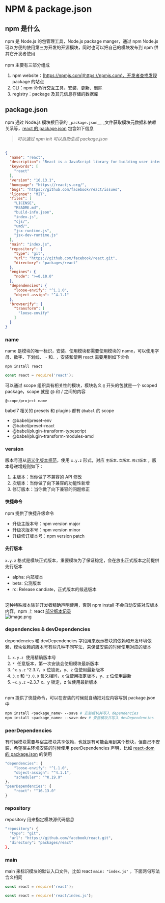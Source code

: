 # NPM &amp; package.json

<a name="phdpd"></a>
## npm 是什么
npm 是 Node.js 的包管理工具，Node.js package manger，通过 npm Node.js 可以方便的使用第三方开发的开源模块，同时也可以把自己的模块发布到 npm 供其它开发者使用<br />
<br />npm 主要有三部分组成

1. npm website：[https://npmjs.com](https://npmjs.com)，开发者查找发现 package 的站点
1. CLI：npm 命令行交互工具，安装、更新、删除
1. registry：package 及其元信息存储的数据库
<a name="rMi5S"></a>
## package.json
npm 通过 Node.js 模块根目录的 `_package.json_`_ _文件获取模块元数据和依赖关系等，[react 的 package.json](https://github.com/facebook/react/blob/master/packages/react/package.json) 包含如下信息
> _可以通过 npm init 可以自助生成 package.json_

```json
  
{
  "name": "react",
  "description": "React is a JavaScript library for building user interfaces.",
  "keywords": [
    "react"
  ],
  "version": "16.13.1",
  "homepage": "https://reactjs.org/",
  "bugs": "https://github.com/facebook/react/issues",
  "license": "MIT",
  "files": [
    "LICENSE",
    "README.md",
    "build-info.json",
    "index.js",
    "cjs/",
    "umd/",
    "jsx-runtime.js",
    "jsx-dev-runtime.js"
  ],
  "main": "index.js",
  "repository": {
    "type": "git",
    "url": "https://github.com/facebook/react.git",
    "directory": "packages/react"
  },
  "engines": {
    "node": ">=0.10.0"
  },
  "dependencies": {
    "loose-envify": "^1.1.0",
    "object-assign": "^4.1.1"
  },
  "browserify": {
    "transform": [
      "loose-envify"
    ]
  }
}
```
<a name="thgfY"></a>
### name
name 是模块的唯一标识，安装、使用模块都需要使用模块的 name，可以使用字母、数字、下划线、 `-` 和`.` ，安装和使用 react 需要用到如下命令
```bash
npm install react
```
```javascript
const react = require('react');
```
可以通过 scope 组织具有相关性的模块，模块名义 `@` 开头的包就是一个 scoped package，scope 就是 @ 和 / 之间的内容
```
@scope/project-name
```
babel7 相关的 presets 和 plugins 都有 `@babel` 的 scope

- @babel/preset-env
- @babel/preset-react
- @babel/plugin-transform-typescript
- @babel/plugin-transform-modules-amd
<a name="6BZS5"></a>
### version
版本号遵从[语义化版本规范](https://semver.org/lang/zh-CN/)，使用 `x.y.z` 形式，对应 `主版本.次版本.修订版本` ，版本号递增规则如下：

1. 主版本：当你做了不兼容的 API 修改
1. 次版本：当你做了向下兼容的功能性新增
1. 修订版本：当你做了向下兼容的问题修正
<a name="ODUQB"></a>
#### 快捷命令
npm 提供了快捷升级命令

- 升级主版本号：npm version major
- 升级次版本号：npm version minor
- 升级修订版本号：npm version patch
<a name="J9ZVK"></a>
#### 先行版本
`x.y.z` 格式是模块正式版本，重要模块为了保证稳定，会在放出正式版本之前提供先行版本

- alpha: 内部版本
- beta: 公测版本
- rc: Release candiate，正式版本的候选版本


<br />这种特殊版本除非开发者精确声明使用，否则 npm install 不会自动安装对应版本内容，npm 上 react [部分版本记录](https://www.npmjs.com/package/react)<br />![image.png](https://cdn.nlark.com/yuque/0/2020/png/87727/1587200220455-14ef2034-472d-4da3-a82b-27dab249c7f6.png#align=left&display=inline&height=257&margin=%5Bobject%20Object%5D&name=image.png&originHeight=257&originWidth=750&size=39290&status=done&style=none&width=750)
<a name="x92O6"></a>
### dependencies & devDependencies
dependencies 和 devDependencies 字段用来表示模块的依赖和开发环境依赖，模块依赖的版本号有些几种不同写法，来保证安装的时候使用对应的版本

1. `x.y.z`  使用精确版本号
1. `*`  任意版本，第一次安装会使用模块最新版本
1. `^x.y.z` ^2.3.7，x 位锁死，y、z 位使用最新版本
1. `3.x` 和 `^3.0.0` 含义相同，x 位使用指定版本，y、z 位使用最新
1. `~x.y.z` ~2.3.7 x、y 锁定，z 位使用最新版本


<br />npm 提供了快捷命令，可以在安装的时候就自动把对应内容写到 package.json 中
```bash
npm install <package_name> --save # 安装模块并写入 dependencies
npm install <package_name> --save-dev # 安装模块并写入 devDependencies
```
<a name="jdEgc"></a>
### peerDependencies
有时候模块需要与宿主模块共享依赖，也就是有可能会用到某个模块，但自己不安装，希望宿主环境安装的时候使用 peerDependencies 声明，比如 [react-dom 的 package.json](https://github.com/facebook/react/blob/master/packages/react-dom/package.json) 的使用
```javascript
"dependencies": {
    "loose-envify": "^1.1.0",
    "object-assign": "^4.1.1",
    "scheduler": "^0.19.0"
},
"peerDependencies": {
    "react": "^16.13.0"
}
```
<a name="1l6OU"></a>
### repository
repository 用来指定模块源代码信息
```bash
"repository": {
  "type": "git",
  "url": "https://github.com/facebook/react.git",
  "directory": "packages/react"
},
```
<a name="hNeGK"></a>
### main
main 来标识模块的默认入口文件，比如 react `main: "index.js"` ，下面两句写法含义相同
```javascript
const react = require('react');

const react = require('react/index.js');
```


